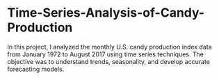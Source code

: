 # Time-Series-Analysis-of-Candy-Production
In this project, I analyzed the monthly U.S. candy production index data from January 1972 to August 2017 using time series techniques. The objective was to understand trends, seasonality, and develop accurate forecasting models.
